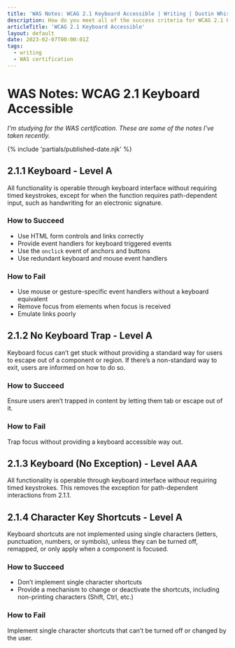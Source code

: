```yaml
---
title: 'WAS Notes: WCAG 2.1 Keyboard Accessible | Writing | Dustin Whisman'
description: How do you meet all of the success criteria for WCAG 2.1 Keyboard Accessible?
articleTitle: 'WCAG 2.1 Keyboard Accessible'
layout: default
date: 2023-02-07T00:00:01Z
tags:
  - writing
  - WAS certification
---
```


# WAS Notes: WCAG 2.1 Keyboard Accessible

_I'm studying for the WAS certification. These are some of the notes I've taken recently._

{% include 'partials/published-date.njk' %}

## 2.1.1 Keyboard - Level A

All functionality is operable through keyboard interface without requiring timed keystrokes, except for when the function requires path-dependent input, such as handwriting for an electronic signature.

### How to Succeed

- Use HTML form controls and links correctly
- Provide event handlers for keyboard triggered events
- Use the `onclick` event of anchors and buttons
- Use redundant keyboard and mouse event handlers

### How to Fail

- Use mouse or gesture-specific event handlers without a keyboard equivalent
- Remove focus from elements when focus is received
- Emulate links poorly

## 2.1.2 No Keyboard Trap - Level A

Keyboard focus can’t get stuck without providing a standard way for users to escape out of a component or region. If there’s a non-standard way to exit, users are informed on how to do so.

### How to Succeed

Ensure users aren’t trapped in content by letting them tab or escape out of it.

### How to Fail

Trap focus without providing a keyboard accessible way out.

## 2.1.3 Keyboard (No Exception) - Level AAA

All functionality is operable through keyboard interface without requiring timed keystrokes. This removes the exception for path-dependent interactions from 2.1.1.

## 2.1.4 Character Key Shortcuts - Level A

Keyboard shortcuts are not implemented using single characters (letters, punctuation, numbers, or symbols), unless they can be turned off, remapped, or only apply when a component is focused.

### How to Succeed

- Don’t implement single character shortcuts
- Provide a mechanism to change or deactivate the shortcuts, including non-printing characters (Shift, Ctrl, etc.)

### How to Fail

Implement single character shortcuts that can’t be turned off or changed by the user.
